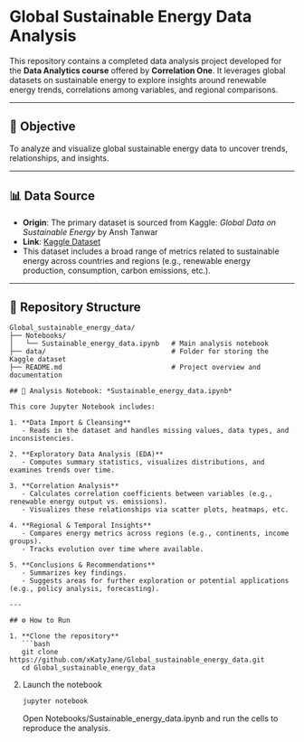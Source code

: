 # Global Sustainable Energy Data Analysis

This repository contains a completed data analysis project developed for the **Data Analytics course** offered by **Correlation One**. It leverages global datasets on sustainable energy to explore insights around renewable energy trends, correlations among variables, and regional comparisons.

---

## 📌 Objective

To analyze and visualize global sustainable energy data to uncover trends, relationships, and insights.

---

## 📊 Data Source

- **Origin**: The primary dataset is sourced from Kaggle: *Global Data on Sustainable Energy* by Ansh Tanwar  
- **Link**: [Kaggle Dataset](https://www.kaggle.com/datasets/anshtanwar/global-data-on-sustainable-energy?resource=download)  
- This dataset includes a broad range of metrics related to sustainable energy across countries and regions (e.g., renewable energy production, consumption, carbon emissions, etc.).

---

## 📂 Repository Structure

```text
Global_sustainable_energy_data/
├── Notebooks/
│   └── Sustainable_energy_data.ipynb   # Main analysis notebook
├── data/                               # Folder for storing the Kaggle dataset
├── README.md                           # Project overview and documentation

## 📝 Analysis Notebook: *Sustainable_energy_data.ipynb*

This core Jupyter Notebook includes:

1. **Data Import & Cleansing**  
   - Reads in the dataset and handles missing values, data types, and inconsistencies.

2. **Exploratory Data Analysis (EDA)**  
   - Computes summary statistics, visualizes distributions, and examines trends over time.

3. **Correlation Analysis**  
   - Calculates correlation coefficients between variables (e.g., renewable energy output vs. emissions).  
   - Visualizes these relationships via scatter plots, heatmaps, etc.

4. **Regional & Temporal Insights**  
   - Compares energy metrics across regions (e.g., continents, income groups).  
   - Tracks evolution over time where available.

5. **Conclusions & Recommendations**  
   - Summarizes key findings.  
   - Suggests areas for further exploration or potential applications (e.g., policy analysis, forecasting).

---

## ⚙️ How to Run

1. **Clone the repository**  
   ```bash
   git clone https://github.com/xKatyJane/Global_sustainable_energy_data.git
   cd Global_sustainable_energy_data
   ```

2. Launch the notebook
   ```bash
   jupyter notebook
   ```
   Open Notebooks/Sustainable_energy_data.ipynb and run the cells to reproduce the analysis.
